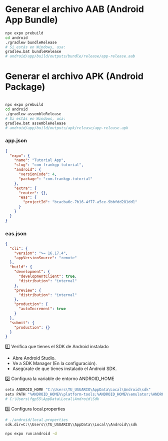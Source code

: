 # Generar el archivo AAB (Android App Bundle)

```sh
npx expo prebuild
cd android
./gradlew bundleRelease
# Si estás en Windows, usa:
gradlew.bat bundleRelease
# android/app/build/outputs/bundle/release/app-release.aab
```

# Generar el archivo APK (Android Package)

```sh

npx expo prebuild
cd android
./gradlew assembleRelease
# Si estás en Windows, usa:
gradlew.bat assembleRelease
# android/app/build/outputs/apk/release/app-release.apk
```

### app.json

```json
{
  "expo": {
    "name": "Tutorial App",
    "slug": "com-frankgp-tutorial",
    "android": {
      "versionCode": 4,
      "package": "com.frankgp.tutorial"
    },
    "extra": {
      "router": {},
      "eas": {
        "projectId": "bcacba6c-7b16-4f77-a5ce-9bbfdd281dd1"
      }
    }
  }
}
```

### eas.json

```json
{
  "cli": {
    "version": ">= 16.17.4",
    "appVersionSource": "remote"
  },
  "build": {
    "development": {
      "developmentClient": true,
      "distribution": "internal"
    },
    "preview": {
      "distribution": "internal"
    },
    "production": {
      "autoIncrement": true
    }
  },
  "submit": {
    "production": {}
  }
}
```

1️⃣ Verifica que tienes el SDK de Android instalado

- Abre Android Studio.
- Ve a SDK Manager (En la configuración).
- Asegúrate de que tienes instalado el Android SDK.

2️⃣ Configura la variable de entorno ANDROID_HOME

```sh
setx ANDROID_HOME "C:\Users\TU_USUARIO\AppData\Local\Android\sdk"
setx PATH "%ANDROID_HOME%\platform-tools;%ANDROID_HOME%\emulator;%ANDROID_HOME%\tools;%ANDROID_HOME%\tools\bin;%PATH%"
# C:\Users\fgp55\AppData\Local\Android\Sdk
```

3️⃣ Configura local.properties

```sh
# ./android/local.properties
sdk.dir=C:\\Users\\TU_USUARIO\\AppData\\Local\\Android\\sdk

npx expo run:android -d
```
